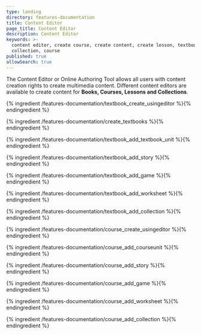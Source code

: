 ```yaml
---
type: landing
directory: features-documentation
title: Content Editor
page_title: Content Editor
description: Content Editor
keywords: >-
  content editor, create course, create content, create lesson, textbook,
  collection, course
published: true
allowSearch: true
---
```


The Content Editor or Online Authoring Tool allows all users with content creation rights to create multimedia content. Different content editors are available to create content for **Books, Courses, Lessons and Collections**. 

{% ingredient /features-documentation/textbook_create_usingeditor %}{% endingredient %}

{% ingredient /features-documentation/create_textbooks %}{% endingredient %}

{% ingredient /features-documentation/textbook_add_textbook_unit %}{% endingredient %}

{% ingredient /features-documentation/textbook_add_story %}{% endingredient %}

{% ingredient /features-documentation/textbook_add_game %}{% endingredient %}

{% ingredient /features-documentation/textbook_add_worksheet %}{% endingredient %}

{% ingredient /features-documentation/textbook_add_collection %}{% endingredient %}

{% ingredient /features-documentation/course_create_usingeditor %}{% endingredient %}

{% ingredient /features-documentation/course_add_courseunit %}{% endingredient %}

{% ingredient /features-documentation/course_add_story %}{% endingredient %}

{% ingredient /features-documentation/course_add_game %}{% endingredient %}

{% ingredient /features-documentation/course_add_worksheet %}{% endingredient %}

{% ingredient /features-documentation/course_add_collection %}{% endingredient %}

